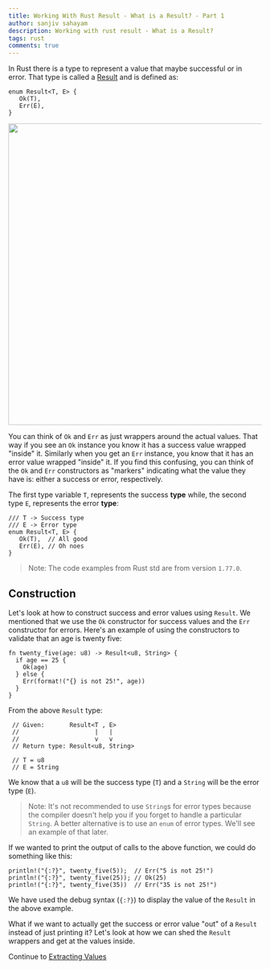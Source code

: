 ```yaml
---
title: Working With Rust Result - What is a Result? - Part 1
author: sanjiv sahayam
description: Working with rust result - What is a Result?
tags: rust
comments: true
---
```


In Rust there is a type to represent a value that maybe successful or in error. That type is called a [Result](https://doc.rust-lang.org/std/result/index.html) and is defined as:

```{.rust .scrollx}
enum Result<T, E> {
   Ok(T),
   Err(E),
}
```

<img src="/images/2024-01-24-working-with-rust-result/rust-result-type-2.png" width="600" />

You can think of `Ok` and `Err` as just wrappers around the actual values. That way if you see an `Ok` instance you know it has a success value wrapped "inside" it. Similarly when you get an `Err` instance, you know that it has an error value wrapped "inside" it. If you find this confusing, you can think of the `Ok` and `Err` constructors as "markers" indicating what the value they have is: either a success or error, respectively.

The first type variable `T`, represents the success **type** while, the second type `E`, represents the error **type**:

```{.rust .scrollx}
/// T -> Success type
/// E -> Error type
enum Result<T, E> {
   Ok(T),  // All good
   Err(E), // Oh noes
}
```

> Note: The code examples from Rust std are from version `1.77.0`.

## Construction

Let's look at how to construct success and error values using `Result`. We mentioned that we use the `Ok` constructor for success values and the `Err` constructor
for errors. Here's an example of using the constructors to validate that an age is twenty five:

```{.rust .scrollx}
fn twenty_five(age: u8) -> Result<u8, String> {
  if age == 25 {
    Ok(age)
  } else {
    Err(format!("{} is not 25!", age))
  }
}
```

From the above `Result` type:

```{.rust .scrollx}
 // Given:       Result<T , E>
 //                     |   |
 //                     v   v
 // Return type: Result<u8, String>

 // T = u8
 // E = String
```

We know that a `u8` will be the success type (`T`) and a `String` will be the error type (`E`).

> Note: It's not recommended to use `String`s for error types because the compiler doesn't
help you if you forget to handle a particular `String`. A better alternative is to use an `enum` of error types. We'll see an example of that later.

If we wanted to print the output of calls to the above function, we could do something like this:

```{.rust .scrollx}
println!("{:?}", twenty_five(5));  // Err("5 is not 25!")
println!("{:?}", twenty_five(25)); // Ok(25)
println!("{:?}", twenty_five(35))  // Err("35 is not 25!")
```

We have used the debug syntax (`{:?}`) to display the value of the `Result` in the above example.

What if we want to actually get the success or error value "out" of a `Result` instead of just printing it? Let's look at how we can shed the `Result` wrappers and get at the values inside.

Continue to [Extracting Values](2024-01-24-working-with-rust-result-part-2.html)
